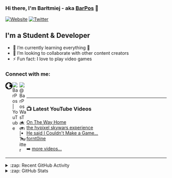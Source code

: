 ### Hi there, I'm Barłtmiej - aka [BarPos][website] 👋

[![Website](https://img.shields.io/website?label=barpos.dev&style=for-the-badge&url=https://barpos.dev)](https://barpos.dev)
[![Twitter](https://img.shields.io/twitter/follow/BarPosWasTaken?color=1DA1F2&logo=twitter&style=for-the-badge)](https://twitter.com/BarPosWasTaken)

## I'm a Student & Developer

- 🌱 I’m currently learning everything 🤣
- 👯 I’m looking to collaborate with other content creators
- ⚡ Fun fact: I love to play video games

### Connect with me:

[<img  align="left" alt="barpos.dev" width="22px" src="https://raw.githubusercontent.com/iconic/open-iconic/master/svg/globe.svg" />][website]
[<img align="left" alt="BarPos | YouTube" width="22px" src="https://cdn.jsdelivr.net/npm/simple-icons@v3/icons/youtube.svg" />][youtube]
[<img align="left" alt="@BarPosWasTaken | Twitter" width="22px" src="https://cdn.jsdelivr.net/npm/simple-icons@v3/icons/twitter.svg" />][twitter]

<br />
<br />

---

### 📺 Latest YouTube Videos

<!-- YOUTUBE:START -->
- [On The Way Home](https://www.youtube.com/watch?v=CoV5JUavHvg)
- [the hypixel skywars experience](https://www.youtube.com/watch?v=nfIxqD35siE)
- [He said I Couldn't Make a Game...](https://www.youtube.com/watch?v=lMZjh4jURnQ)
- [fornt0ine](https://www.youtube.com/watch?v=FsNcr4HVeRA)
<!-- YOUTUBE:END -->

➡️ [more videos...][videos]

---

<details>
  <summary>:zap: Recent GitHub Activity</summary>

<!--START_SECTION:activity-->
<!--END_SECTION:activity-->

</details>

<details>
  <summary>:zap: GitHub Stats</summary>

  <img align="left" alt="BarPos' GitHub Stats" src="https://github-readme-stats.vercel.app/api?username=BarPos&count_private=true&show_icons=true" />

</details>

[website]: https://barpos.dev
[twitter]: https://twitter.com/BarPosWasTaken
[youtube]: https://www.youtube.com/channel/UC9_JYG06kewgh5x8qQFntMg
[videos]: https://www.youtube.com/channel/UC9_JYG06kewgh5x8qQFntMg/videos
